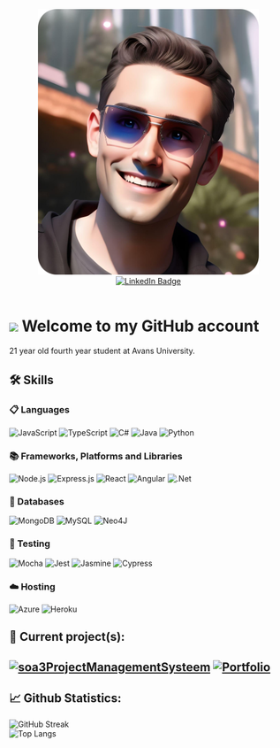 <div id="header" align="center">
  <img src="https://github.com/Perunaz/Perunaz/blob/main/profilePicture2.jpg" width="400"/>
</div>
<div id="badges" align="center" >
  <a href="https://www.linkedin.com/in/caelan-van-eijnsbergen-03776323a/">
    <img src="https://img.shields.io/badge/LinkedIn-blue?style=for-the-badge&logo=linkedin&logoColor=white" alt="LinkedIn Badge"/>
    <br>
    <img src="https://komarev.com/ghpvc/?username=Perunaz&style=flat-square&color=blue" alt=""/>
  </a>
</div>

# <img src="https://media.giphy.com/media/hvRJCLFzcasrR4ia7z/giphy.gif" width="30px"/> Welcome to my GitHub account

21 year old fourth year student at Avans University.

## 🛠 Skills
### 📋 Languages
![JavaScript](https://img.shields.io/badge/JavaScript-323330?style=for-the-badge&logo=javascript&logoColor=F7DF1E)
![TypeScript](https://img.shields.io/badge/typescript-%23007ACC.svg?style=for-the-badge&logo=typescript&logoColor=white)
![C#](https://img.shields.io/badge/C%23-239120?style=for-the-badge&logo=c-sharp&logoColor=white)
![Java](https://img.shields.io/badge/java-%23ED8B00.svg?style=for-the-badge&logo=openjdk&logoColor=white)
![Python](https://img.shields.io/badge/python-3670A0?style=for-the-badge&logo=python&logoColor=ffdd54)

### 📚 Frameworks, Platforms and Libraries
![Node.js](https://img.shields.io/badge/Node.js-339933?style=for-the-badge&logo=nodedotjs&logoColor=white)
![Express.js](https://img.shields.io/badge/Express.js-000000?style=for-the-badge&logo=express&logoColor=white)
![React](https://img.shields.io/badge/React-20232A?style=for-the-badge&logo=react&logoColor=61DAFB)
![Angular](https://img.shields.io/badge/Angular-DD0031?style=for-the-badge&logo=angular&logoColor=white)
![.Net](https://img.shields.io/badge/.NET-5C2D91?style=for-the-badge&logo=.net&logoColor=white)

### 💾 Databases
![MongoDB](https://img.shields.io/badge/MongoDB-4EA94B?style=for-the-badge&logo=mongodb&logoColor=white)
![MySQL](https://img.shields.io/badge/MySQL-005C84?style=for-the-badge&logo=mysql&logoColor=white)
![Neo4J](https://img.shields.io/badge/Neo4j-008CC1?style=for-the-badge&logo=neo4j&logoColor=white)

### 🧪 Testing
![Mocha](https://img.shields.io/badge/-mocha-%238D6748?style=for-the-badge&logo=mocha&logoColor=white)
![Jest](https://img.shields.io/badge/-jest-%23C21325?style=for-the-badge&logo=jest&logoColor=white)
![Jasmine](https://img.shields.io/badge/-Jasmine-%238A4182?style=for-the-badge&logo=Jasmine&logoColor=white)
![Cypress](https://img.shields.io/badge/Cypress-17202C?style=for-the-badge&logo=cypress&logoColor=white)

### ☁️ Hosting
![Azure](https://img.shields.io/badge/azure-%230072C6.svg?style=for-the-badge&logo=microsoftazure&logoColor=white)
![Heroku](https://img.shields.io/badge/heroku-%23430098.svg?style=for-the-badge&logo=heroku&logoColor=white)

## 👷 Current project(s):
<a href="https://github.com/Perunaz/soa3ProjectManagementSysteem"><img width="278" src="https://denvercoder1-github-readme-stats.vercel.app/api/pin/?username=Perunaz&repo=soa3ProjectManagementSysteem&theme=vision-friendly-dark" alt="soa3ProjectManagementSysteem"></a>
<a href="https://github.com/Perunaz/portfolio"><img width="278" src="https://denvercoder1-github-readme-stats.vercel.app/api/pin/?username=Perunaz&repo=portfolio&theme=vision-friendly-dark" alt="Portfolio"></a>
---

## 📈 Github Statistics:
![GitHub Streak](http://github-readme-streak-stats.herokuapp.com?user=Perunaz&theme=dark&background=000000)<br>
![Top Langs](https://github-readme-stats.vercel.app/api/top-langs/?username=Perunaz&layout=compact&theme=vision-friendly-dark)
